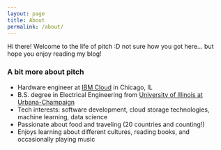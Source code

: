 ```yaml
---
layout: page
title: About
permalink: /about/
---
```


Hi there! Welcome to the life of pitch :D not sure how you got here... but hope you enjoy reading my blog!

### A bit more about pitch

- Hardware engineer at [IBM Cloud](https://www.ibm.com/cloud/object-storage) in Chicago, IL
- B.S. degree in Electrical Engineering from [University of Illinois at Urbana-Champaign](http://illinois.edu/)
- Tech interests: software development, cloud storage technologies, machine learning, data science 
- Passionate about food and traveling (20 countries and counting!)
- Enjoys learning about different cultures, reading books, and occasionally playing music
